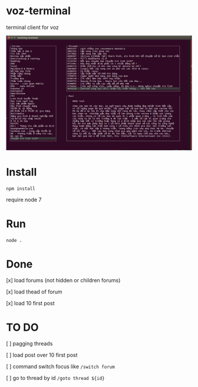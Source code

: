 # voz-terminal
terminal client for voz

![alt text](https://github.com/sonnn/voz-terminal/blob/master/demo.png)

# Install
`npm install`

require node 7

# Run

`node .`

# Done
[x] load forums (not hidden or children forums)

[x] load thead of forum

[x] load 10 first post

# TO DO
[ ] pagging threads

[ ] load post over 10 first post

[ ] command switch focus like `/switch forum`

[ ] go to thread by id `/goto thread ${id}`
